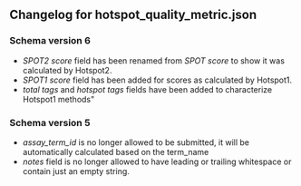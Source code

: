 ## Changelog for hotspot_quality_metric.json

### Schema version 6

* *SPOT2 score* field has been renamed from *SPOT score* to show it was calculated by Hotspot2.
* *SPOT1 score* field has been added for scores as calculated by Hotspot1.
* *total tags* and *hotspot tags* fields have been added to characterize Hotspot1 methods"

### Schema version 5

* *assay_term_id* is no longer allowed to be submitted, it will be automatically calculated based on the term_name
* *notes* field is no longer allowed to have leading or trailing whitespace or contain just an empty string.